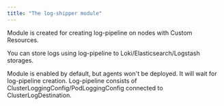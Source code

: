 ```yaml
---
title: "The log-shipper module"
---
```


Module is created for creating log-pipeline on nodes with Custom Resources.

You can store logs using log-pipeline to Loki/Elasticsearch/Logstash storages.

Module is enabled by default, but agents won't be deployed. It will wait for log-pipeline creation. Log-pipeline consists of ClusterLoggingConfig/PodLoggingConfig connected to ClusterLogDestination.
